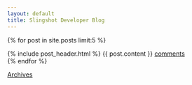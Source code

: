```yaml
---
layout: default
title: Slingshot Developer Blog
---
```


{% for post in site.posts limit:5 %}
<div class="post">
  {% include post_header.html %}
  {{ post.content }}
  <a href="{{ post.url }}#disqus_thread">comments</a>
</div>
{% endfor %}

<a href="{{ site.root }}/archives">Archives</a>